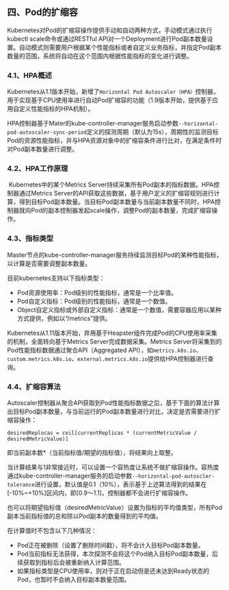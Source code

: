 ## 四、Pod的扩缩容

​		Kubernetes对Pod的扩缩容操作提供手动和自动两种方式，手动模式通过执行kubectl scale命令或通过RESTful API对一个Deployment进行Pod副本数量设置。自动模式则需要用户根据某个性能指标或者自定义业务指标，并指定Pod副本数量的范围，系统将自动在这个范围内根据性能指标的变化进行调整。

### 4.1、HPA概述

​		Kubernetes从1.1版本开始，新增了`Horizontal Pod Autoscaler（HPA）`控制器，用于实现基于CPU使用率进行自动Pod扩缩容的功能（1.9版本开始，提供基于应用自定义性能指标的HPA机制）。

​		HPA控制器基于Mater的kube-controller-manager服务启动参数`--horizontal-pod-autoscaler-sync-period`定义的探测周期（默认为15s），周期性的监测目标Pod的资源性能指标，并与HPA资源对象中的扩缩容条件进行比对，在满足条件时对Pod副本数量进行调整。



### 4.2、HPA工作原理

​		Kubernetes中的某个Metrics Server持续采集所有Pod副本的指标数据。HPA控制器通过Metrics Server的API获取这些数据，基于用户定义的扩缩容规则进行计算，得到目标Pod副本数量。当目标Pod副本数量与当前副本数量不同时，HPA控制器就向Pod的副本控制器发起scale操作，调整Pod的副本数量，完成扩缩容操作。



### 4.3、指标类型

​		Master节点的kube-controller-manager服务持续监测目标Pod的某种性能指标，以计算是否需要调整副本数量。

目前kubernetes支持以下指标类型：

- Pod资源使用率：Pod级别的性能指标，通常是一个比率值。
- Pod自定义指标：Pod级别的性能指标，通常是一个数值。
- Object自定义指标或外部自定义指标：通常是一个数值，需要容器应用以某种方式提供，例如以“/metrics”提供。

​       Kubernetes从1.11版本开始，弃用基于Heapster组件完成Pod的CPU使用率采集的机制，全面转向基于Metrics Server完成数据采集。Metrics Server将采集到的Pod性能指标数据通过聚合API（Aggregated API），如`metrics.k8s.io`、`custom.metrics.k8s.io`、`external.metrics.k8s.io`提供给HPA控制器进行查询。



### 4.4、扩缩容算法

​		Autoscaler控制器从聚合API获取到Pod性能指标数据之后，基于下面的算法计算出目标Pod副本数量，与当前运行的Pod副本数量进行对比，决定是否需要进行扩缩容操作：

```
desiredReplocas = ceil[currentReplicas * (currentMetricValue / desiredMetricValue)]
```

即当前副本数*（当前指标值/期望的指标值），将结果向上取整。 

​		当计算结果与1非常接近时，可以设置一个容热度让系统不做扩缩容操作。容热度通过kube-controller-manager服务的启动参数`--horizontal-pod-autoscler-tolerance`进行设置，默认值是0.1（10%），表示基于上述算法得到的结果在[-10%~+10%]区间内，即[0.9～1.1]，控制器都不会进行扩缩容操作。

​		也可以将期望指标值（desiredMetricValue）设置为指标的平均值类型，所有Pod副本当前指标值的总和除以Pod副本的数量得到的平均值。

在计算值时不包含以下几种情况：

- Pod正在被删除（设置了删除时间戳），将不会计入目标Pod副本数量。
- Pod当前指标无法获得，本次探测不会将这个Pod纳入目标Pod副本数量，后续获取到指标后会被重新纳入计算范围。
- 如果指标类型是CPU使用率，则对于正在启动但是还未达到Ready状态的Pod，也暂时不会纳入目标副本数量范围。

